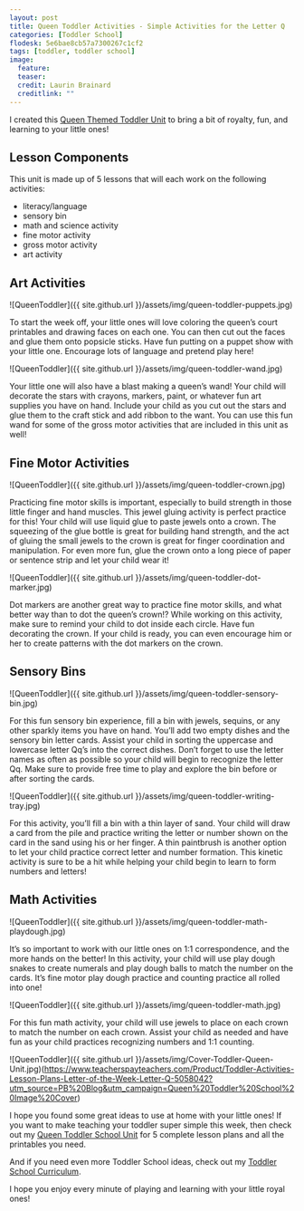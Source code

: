 ```yaml
---
layout: post
title: Queen Toddler Activities - Simple Activities for the Letter Q
categories: [Toddler School]
flodesk: 5e6bae8cb57a7300267c1cf2
tags: [toddler, toddler school]
image:
  feature: 
  teaser: 
  credit: Laurin Brainard
  creditlink: ""
---
```

I created this [Queen Themed Toddler Unit](https://www.teacherspayteachers.com/Product/Toddler-Activities-Lesson-Plans-Letter-of-the-Week-Letter-Q-5058042?utm_source=PB%20Blog&utm_campaign=Queen%20Toddler%20School%20Unit) to bring a bit of royalty, fun, and learning to your little ones! 

## Lesson Components 

This unit is made up of 5 lessons that will each work on the following activities:
- literacy/language 
- sensory bin 
- math and science activity 
- fine motor activity 
- gross motor activity 
- art activity 

## Art Activities 

![QueenToddler]({{ site.github.url }}/assets/img/queen-toddler-puppets.jpg)

To start the week off, your little ones will love coloring the queen’s court printables and drawing faces on each one. You can then cut out the faces and glue them onto popsicle sticks. Have fun putting on a puppet show with your little one. Encourage lots of language and pretend play here! 

![QueenToddler]({{ site.github.url }}/assets/img/queen-toddler-wand.jpg)

Your little one will also have a blast making a queen’s wand! Your child will decorate the stars with crayons, markers, paint, or whatever fun art supplies you have on hand. Include your child as you cut out the stars and glue them to the craft stick and add ribbon to the want. You can use this fun wand for some of the gross motor activities that are included in this unit as well!  

## Fine Motor Activities 

![QueenToddler]({{ site.github.url }}/assets/img/queen-toddler-crown.jpg)

Practicing fine motor skills is important, especially to build strength in those little finger and hand muscles. This jewel gluing activity is perfect practice for this! Your child will use liquid glue to paste jewels onto a crown. The squeezing of the glue bottle is great for building hand strength, and the act of gluing the small jewels to the crown is great for finger coordination and manipulation. For even more fun, glue the crown onto a long piece of paper or sentence strip and let your child wear it! 

![QueenToddler]({{ site.github.url }}/assets/img/queen-toddler-dot-marker.jpg)

Dot markers are another great way to practice fine motor skills, and what better way than to dot the queen’s crown!? While working on this activity, make sure to remind your child to dot inside each circle. Have fun decorating the crown. If your child is ready, you can even encourage him or her to create patterns with the dot markers on the crown. 

## Sensory Bins 

![QueenToddler]({{ site.github.url }}/assets/img/queen-toddler-sensory-bin.jpg)

For this fun sensory bin experience, fill a bin with jewels, sequins, or any other sparkly items you have on hand. You’ll add two empty dishes and the sensory bin letter cards. Assist your child in sorting the uppercase and lowercase letter Qq’s into the correct dishes. Don’t forget to use the letter names as often as possible so your child will begin to recognize the letter Qq. Make sure to provide free time to play and explore the bin before or after sorting the cards. 

![QueenToddler]({{ site.github.url }}/assets/img/queen-toddler-writing-tray.jpg)

For this activity, you’ll fill a bin with a thin layer of sand. Your child will draw a card from the pile and practice writing the letter or number shown on the card in the sand using his or her finger. A thin paintbrush is another option to let your child practice correct letter and number formation. This kinetic activity is sure to be a hit while helping your child begin to learn to form numbers and letters! 

## Math Activities

![QueenToddler]({{ site.github.url }}/assets/img/queen-toddler-math-playdough.jpg)

It’s so important to work with our little ones on 1:1 correspondence, and the more hands on the better! In this activity, your child will use play dough snakes to create numerals and play dough balls to match the number on the cards.  It’s fine motor play dough practice and counting practice all rolled into one! 

![QueenToddler]({{ site.github.url }}/assets/img/queen-toddler-math.jpg)

For this fun math activity, your child will use jewels to place on each crown to match the number on each crown. Assist your child as needed and have fun as your child practices recognizing numbers and 1:1 counting. 

![QueenToddler]({{ site.github.url }}/assets/img/Cover-Toddler-Queen-Unit.jpg)(https://www.teacherspayteachers.com/Product/Toddler-Activities-Lesson-Plans-Letter-of-the-Week-Letter-Q-5058042?utm_source=PB%20Blog&utm_campaign=Queen%20Toddler%20School%20Image%20Cover)

I hope you found some great ideas to use at home with your little ones! If you want to make teaching your toddler super simple this week, then check out my [Queen Toddler School Unit](https://www.teacherspayteachers.com/Product/Toddler-Activities-Lesson-Plans-Letter-of-the-Week-Letter-Q-5058042?utm_source=PB%20Blog&utm_campaign=Queen%20Toddler%20School%20Unit) for 5 complete lesson plans and all the printables you need. 

And if you need even more Toddler School ideas, check out my [Toddler School Curriculum](https://www.teacherspayteachers.com/Product/Toddler-Activities-Lesson-Plans-Tot-School-Curriculum-Homeschool-Preschool-4296281?utm_source=PB%20Blog&utm_campaign=Toddler%20Bundle%20Upsell).

I hope you enjoy every minute of playing and learning with your little royal ones!
